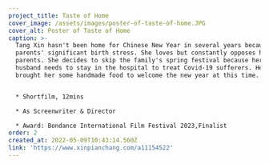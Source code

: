 ```yaml
---
project_title: Taste of Home
cover_image: /assets/images/poster-of-taste-of-home.JPG
cover_alt: Poster of Taste of Home
caption: >-
  Tang Xin hasn't been home for Chinese New Year in several years because of the
  parents' significant birth stress. She loves but constantly opposes her
  parents. She decides to skip the family's spring festival because her doctor's
  husband needs to stay in the hospital to treat Covid-19 sufferers. Her parents
  brought her some handmade food to welcome the new year at this time.


  * Shortfilm, 12mins

  * As Screenwriter & Director

  * Award: Bondance International Film Festival 2023,Finalist 
order: 2
created_at: 2022-05-09T10:43:14.560Z
link: 'https://www.xinpianchang.com/a11154522'
---
```


